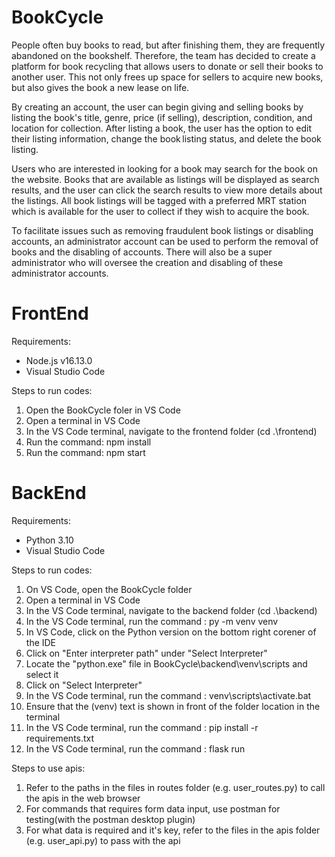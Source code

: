 # BookCycle

People often buy books to read, but after finishing them, they are frequently abandoned on the bookshelf. Therefore, the team has decided to create a platform for book recycling that allows users to donate or sell their books to another user. This not only frees up space for sellers to acquire new books, but also gives the book a new lease on life. 

By creating an account, the user can begin giving and selling books by listing the book's title, genre, price (if selling), description, condition, and location for collection. After listing a book, the user has the option to edit their listing information, change the book listing status, and delete the book listing. 

Users who are interested in looking for a book may search for the book on the website. Books that are available as listings will be displayed as search results, and the user can click the search results to view more details about the listings. All book listings will be tagged with a preferred MRT station which is available for the user to collect if they wish to acquire the book. 

To facilitate issues such as removing fraudulent book listings or disabling accounts, an administrator account can be used to perform the removal of books and the disabling of accounts. There will also be a super administrator who will oversee the creation and disabling of these administrator accounts. 

<h1>FrontEnd</h1>

Requirements:
- Node.js v16.13.0
- Visual Studio Code

Steps to run codes:
1. Open the BookCycle foler in VS Code
2. Open a terminal in VS Code
3. In the VS Code terminal, navigate to the frontend folder (cd .\frontend\)
4. Run the command: npm install
5. Run the command: npm start

<h1>BackEnd</h1>

Requirements:
- Python 3.10
- Visual Studio Code

Steps to run codes:
1. On VS Code, open the BookCycle folder
2. Open a terminal in VS Code
3. In the VS Code terminal, navigate to the backend folder (cd .\backend\)
4. In the VS Code terminal, run the command : py -m venv venv
5. In VS Code, click on the Python version on the bottom right corener of the IDE
6. Click on "Enter interpreter path" under "Select Interpreter"
7. Locate the "python.exe" file in BookCycle\backend\venv\scripts and select it
8. Click on "Select Interpreter"
9. In the VS Code terminal, run the command : venv\scripts\activate.bat
10. Ensure that the (venv) text is shown in front of the folder location in the terminal
11. In the VS Code terminal, run the command : pip install -r requirements.txt
12. In the VS Code terminal, run the command : flask run

Steps to use apis:

1. Refer to the paths in the files in routes folder (e.g. user_routes.py) to call the apis in the web browser
2. For commands that requires form data input, use postman for testing(with the postman desktop plugin)
3. For what data is required and it's key, refer to the files in the apis folder (e.g. user_api.py) to pass with the api

